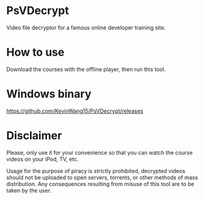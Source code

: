 # PsVDecrypt

Video file decryptor for a famous online developer training site.

# How to use

Download the courses with the offline player, then run this tool.

# Windows binary

https://github.com/KevinWang15/PsVDecrypt/releases

# Disclaimer

Please, only use it for your convenience so that you can watch the course videos on your iPod, TV, etc.

Usage for the purpose of piracy is strictly prohibited, decrypted videos should not be uploaded to open servers, torrents, or other methods of mass distribution. Any consequences resulting from misuse of this tool are to be taken by the user.